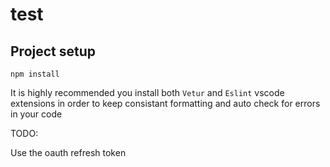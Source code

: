 # test

## Project setup

```
npm install
```

It is highly recommended you install both `Vetur` and `Eslint` vscode extensions in order to keep consistant formatting and auto check for errors in your code

TODO:

Use the oauth refresh token

